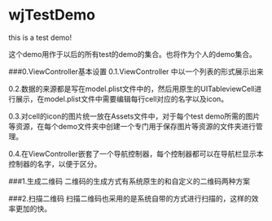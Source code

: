 # wjTestDemo
this is a test demo!

这个demo用作于以后的所有test的demo的集合。也将作为个人的demo集合。

###0.ViewController基本设置
0.1.ViewController 中以一个列表的形式展示出来

0.2.数据的来源都是写在model.plist文件中的，然后用原生的UITableviewCell进行展示，在model.plist文件中需要编辑每行cell对应的名字以及icon。

0.3.对cell的icon的图片统一放在Assets文件中，对于每个test demo所需的图片等资源，在每个demo文件夹中创建一个专门用于保存图片等资源的文件夹进行管理。

0.4.在ViewController嵌套了一个导航控制器，每个控制器都可以在导航栏显示本控制器的名字，以便于区分。

###1.生成二维码
二维码的生成方式有系统原生的和自定义的二维码两种方案

###2.扫描二维码
扫描二维码也采用的是系统自带的方式进行扫描的，这样的效率更加的快。
